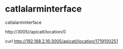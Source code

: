 # catlalarminterface
catlalarminterface

http://3005//apicatl/location/0

curl http://192.168.2.16:3005/apicatl/location/1719100251
